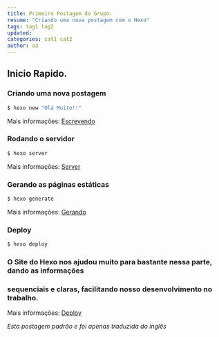 ```yaml
---
title: Primeiro Postagem do Grupo.
resume: "Criando uma nova postagem com o Hexo"
tags: tag1 tag2
updated:
categories: cat1 cat2
author: a3
---
```

## Inicio Rapido.

### Criando uma nova postagem

``` bash
$ hexo new "Olá Muito!!"
```

Mais informações: [Escrevendo](https://hexo.io/pt-br/docs/writing.html)

### Rodando o servidor

``` bash
$ hexo server
```

Mais informações: [Server](https://hexo.io/pt-br/docs/server.html)

### Gerando as páginas estáticas

``` bash
$ hexo generate
```

Mais informações: [Gerando](https://hexo.io/pt-br/docs/generating.html)

### Deploy

``` bash
$ hexo deploy
```

### O Site do Hexo nos ajudou muito para bastante nessa parte, dando as informações
### sequenciais e claras, facilitando nosso desenvolvimento no trabalho.

Mais informações: [Deploy](https://hexo.io/pt-br/docs/deployment.html)

*Esta postagem padrão e foi apenas traduzida do inglês*
